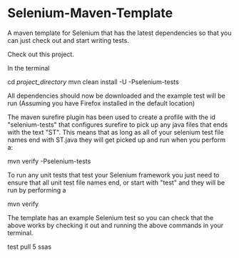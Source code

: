 Selenium-Maven-Template
=======================

A maven template for Selenium that has the latest dependencies so that you can just check out and start writing tests.

Check out this project.

In the terminal

cd *project_directory*
mvn clean install -U -Pselenium-tests

All dependencies should now be downloaded and the example test will be run (Assuming you have Firefox installed in the default location)

The maven surefire plugin has been used to create a profile with the id "selenium-tests" that configures surefire to pick up any java files that ends with the text "ST".  This means that as long as all of your selenium test file names end with ST.java they will get picked up and run when you perform a:

mvn verify -Pselenium-tests

To run any unit tests that test your Selenium framework you just need to ensure that all unit test file names end, or start with "test" and they will be run by performing a

mvn verify

The template has an example Selenium test so you can check that the above works by checking it out and running the above commands in your terminal.

test pull 5
ssas